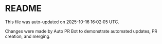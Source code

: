# README

This file was auto-updated on 2025-10-16 16:02:05 UTC.

Changes were made by Auto PR Bot to demonstrate automated updates, PR creation, and merging.
